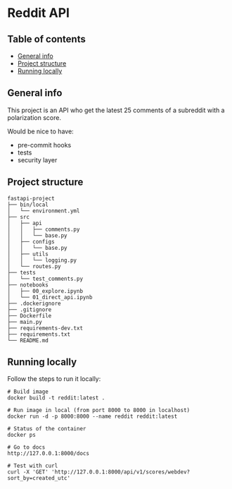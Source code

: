# Reddit API
## Table of contents
* [General info](#general-info)
* [Project structure](#project-structure)
* [Running locally](#running-locally)


## General info

This project is an API who get the latest 25 comments of a subreddit with a polarization score.

Would be nice to have:

* pre-commit hooks
* tests
* security layer


## Project structure
```
fastapi-project
├── bin/local
│   └── environment.yml
├── src
│   ├── api
│   │   ├── comments.py
│   │   └── base.py
│   ├── configs
│   │   └── base.py
│   ├── utils
│   │   └── logging.py
│   └── routes.py
├── tests
│   └── test_comments.py
├── notebooks
│   ├── 00_explore.ipynb
│   └── 01_direct_api.ipynb
├── .dockerignore
├── .gitignore
├── Dockerfile
├── main.py
├── requirements-dev.txt
├── requirements.txt
└── README.md
```

## Running locally
Follow the steps to run it locally:

````shell
# Build image
docker build -t reddit:latest .

# Run image in local (from port 8000 to 8000 in localhost)
docker run -d -p 8000:8000 --name reddit reddit:latest

# Status of the container
docker ps

# Go to docs
http://127.0.0.1:8000/docs

# Test with curl
curl -X 'GET' 'http://127.0.0.1:8000/api/v1/scores/webdev?sort_by=created_utc'
  
````